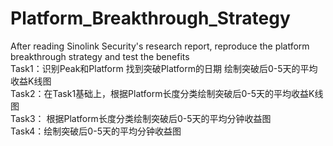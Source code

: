 # Platform_Breakthrough_Strategy         
After reading Sinolink Security's research report, reproduce the platform breakthrough strategy and test the benefits       
Task1：识别Peak和Platform 找到突破Platform的日期 绘制突破后0-5天的平均收益K线图      
Task2：在Task1基础上，根据Platform长度分类绘制突破后0-5天的平均收益K线图       
Task3： 根据Platform长度分类绘制突破后0-5天的平均分钟收益图       
Task4：绘制突破后0-5天的平均分钟收益图       
